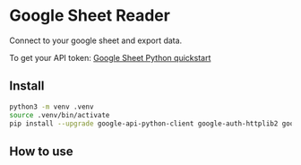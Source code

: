# Google Sheet Reader

Connect to your google sheet and export data.

To get your API token:
[Google Sheet Python quickstart](https://developers.google.com/workspace/sheets/api/quickstart/python)

## Install
```bash
python3 -m venv .venv
source .venv/bin/activate
pip install --upgrade google-api-python-client google-auth-httplib2 google-auth-oauthlib
```

## How to use
